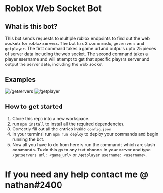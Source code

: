 # Roblox Web Socket Bot

## What is this bot?
This bot sends requests to multiple roblox endpoints to find out the web sockets for roblox servers. The bot has 2 commands, `getservers` and `getplayer`. The first command takes a game url and outputs upto 25 pieces of server data including the web socket. The second command takes a player username and will attempt to get that specific players server and output the server data, including the web socket.

## Examples
![/getservers](https://user-images.githubusercontent.com/79481053/204272878-10001119-a5f9-4ccc-a1ee-b497ca7f58cc.png)
![/getplayer](https://user-images.githubusercontent.com/79481053/204272946-893e4aad-aa1d-44b9-b7f7-57639d69feba.png)


## How to get started
1. Clone this repo into a new workspace.
2. run `npm install` to install all the required dependencies.
3. Correctly fill out all the entries inside `config.json`
4. In your terminal run `npm run deploy` to deploy your commands and begin running the bot.
5. Now all you have to do from here is run the commands which are slash commands. To do this go to any text channel in your server and type `/getservers url: <game_url>` or `/getplayer username: <username>`.

# If you need any help contact me @ nathan#2400

